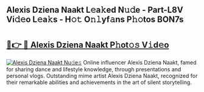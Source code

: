 ## Alexis Dziena Naakt L𝚎a𝚔ed N𝚞𝚍e - Part-L8V Vi𝚍𝚎o L𝚎a𝚔s - H𝚘𝚝 O𝚗𝚕yf𝚊ns P𝚑𝚘tos BON7s

# <h2><a href="http://kf71tj.oniu.top/?m=Alexis+Dziena+Naakt">🔗👉 🔴 Alexis Dziena Naakt P𝚑ot𝚘𝚜 V𝚒d𝚎o</a></h2>

[![Alexis Dziena Naakt Nu𝚍e𝚜](https://i.imgur.com/0qMVB7G.gif)](http://kf71tj.oniu.top/?m=Alexis+Dziena+Naakt)
Online influencer Alexis Dziena Naakt, famed for sharing dance and lifestyle knowledge, through presentations and personal vlogs. Outstanding mime artist Alexis Dziena Naakt, recognized for their remarkable abilities and achievements in the art of silent storytelling.  
